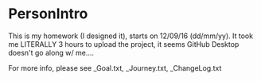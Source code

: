 # PersonIntro

This is my homework (I designed it), starts on 12/09/16 (dd/mm/yy).
It took me LITERALLY 3 hours to upload the project, it seems GitHub Desktop doesn't go along w/ me....

For more info, please see _Goal.txt, _Journey.txt, _ChangeLog.txt
